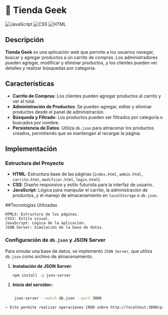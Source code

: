 # 🛒 Tienda Geek

![JavaScript](https://img.shields.io/badge/-JavaScript-F7DF1E?logo=javascript&logoColor=white&style=for-the-badge)
![CSS](https://img.shields.io/badge/-CSS3-1572B6?logo=css3&logoColor=white&style=for-the-badge)
![HTML](https://img.shields.io/badge/-HTML5-E34F26?logo=html5&logoColor=white&style=for-the-badge)

## Descripción

**Tienda Geek** es una aplicación web que permite a los usuarios navegar, buscar y agregar productos a un carrito de compras. Los administradores pueden agregar, modificar y eliminar productos, y los clientes pueden ver detalles y realizar búsquedas por categoría.

## Características

- **Carrito de Compras**: Los clientes pueden agregar productos al carrito y ver el total.
- **Administración de Productos**: Se pueden agregar, editar y eliminar productos desde el panel de administración.
- **Búsqueda y Filtrado**: Los productos pueden ser filtrados por categoría o buscados por nombre.
- **Persistencia de Datos**: Utiliza `db.json` para almacenar los productos creados, permitiendo que se mantengan al recargar la página.

## Implementación

### Estructura del Proyecto
- **HTML**: Estructura base de las páginas (`index.html`, `admin.html`, `carrito.html`, `modificar.html`, `login.html`).
- **CSS**: Diseño responsivo y estilo futurista para la interfaz de usuario.
- **JavaScript**: Lógica para manipular el carrito, la administración de productos, y el manejo de almacenamiento en `localStorage` o `db.json`.

##Tecnologías Utilizadas

    HTML5: Estructura de las páginas.
    CSS3: Estilo visual.
    JavaScript: Lógica de la aplicación.
    JSON Server: Simulación de la base de datos.

### Configuración de `db.json` y JSON Server
Para simular una base de datos, se implementó `JSON Server`, que utiliza `db.json` como archivo de almacenamiento.

1. **Instalación de JSON Server**:
   ```bash
   npm install -g json-server

2. **Inicio del servidor:**:

```bash

    json-server --watch db.json --port 3000

> Esto permite realizar operaciones CRUD sobre http://localhost:3000/productos.
